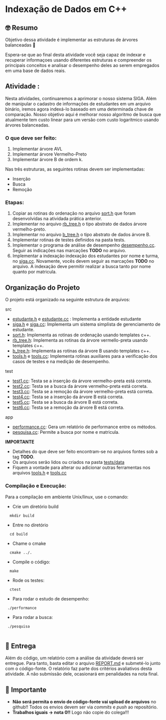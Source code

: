 # Indexação de Dados em C++

## 🤓 Resumo

Objetivo dessa atividade é implementar as estruturas de árvores balanceadas  🚀

Espera-se que ao final desta atividade você seja capaz de indexar e recuperar informaçoes usando diferentes estruturas e compreender os principais conceitos e analisar o desempenho deles ao serem empregados em uma base de dados reais.

## Atividade :

Nesta atividades, continuaremos a aprimorar o nosso sistema SIGA. 
Além de manipular o cadastro de informações de estudantes em um arquivo binário, iremos agora indexá-lo 
baseado em uma determinada chave de comparação. Nosso objetivo aqui é melhorar nosso algoritmo de busca que atualmente
tem custo linear para um versão com custo logaritmico usando árvores balanceadas.
### O que deve ser feito:

1. Implementar árvore AVL
1. Implementar árvore Vermelho-Preto
2. Implementar árvore B de ordem k.

Nas três estruturas, as seguintes rotinas devem ser implementadas:
* Inserção
* Busca
* Remoção

### Etapas:

1. Copiar as rotinas do ordenação no arquivo [sort.h](include/sort.h) que foram desenvolvidas na atividada prática anterior.
2. Implementar no arquivo [rb_tree.h](include/rb_tree.h) o tipo abstrato de dados árvore vermelho-preto.
3. Implementar no arquivo [b_tree.h](include/b_tree.h) o tipo abstrato de dados árvore B.
4. Implementar rotinas de testes definidos na pasta tests. 
5. Implementar o programa de análise de desempenho [desempenho.cc](app/performance.cc). Seguir as indicações nas marcações **TODO** no arquivo.
6. Implementar a indexação indexação dos estudantes por nome e turma, no [siga.cc](src/siga.cc). Novamente, vocês devem seguir as marcações **TODO** no arquivo. A indexação deve permitir realizar a busca tanto por nome quanto por matricula.

## Organização do Projeto 

O projeto está organizado na seguinte estrutura de arquivos:

src
  - [estudante.h](src/estudante.h) e [estudante.cc](src/estudante.cpp) : Implementa a entidade estudante
  - [siga.h](include/siga.h) e [siga.cc](src/siga.cc): Implementa um sistema simplista de gerenciamento de estudante.
  - [sort.h](include/sort.h): Implementa as rotinas de ordenação usando templates c++.
  - [rb_tree.h](include/rb_tree.h): Implementa as rotinas da árvore vermello-preta  usando templates c++.
  - [b_tree.h](include/b_tree.h):  Implementa as rotinas da árvore B  usando templates c++.
  - [tools.h](include/tools.h) e [tools.cc](src/tools.cc):  Implementa rotinas auxiliares para a verificação dos casos de testes e na medição de desempenho.
  
test
  - [test1.cc](tests/test1.cc):  Testa se a inserção da árvore vermelho-preta está correta.
  - [test2.cc](tests/test2.cc):  Testa se a busca da árvore vermelho-preta está correta.
  - [test3.cc](tests/test3.cc):  Testa se a remoção da árvore vermelho-preta está correta.
  - [test4.cc](tests/test4.cc):  Testa se a inserção da árvore B está correta.
  - [test5.cc](tests/test5.cc):  Testa se a busca da árvore B está correta.
  - [test6.cc](tests/test6.cc):  Testa se a remoção da árvore B está correta.

app
  - [performance.cc](app/performance.cc): Gera um relatório de performance entre os métodos.
  - [pesquisa.cc](app/pesquisa.cc): Permite a busca por nome e matricula.

**IMPORTANTE**
 - Detalhes do que deve ser feito encontram-se no arquivos fontes sob a tag **TODO**.
 - Os arquivos serão lidos ou criados na pasta [tests/data](tests/data)
 - Fiquem a vontade para alterar ou adicionar outras ferramentas nos arquivos [tools.h](include/tools.h) e [tools.cc](src/tools.cc)

### Compilação e Execução: 

Para a compilação em ambiente Unix/linux, use o comando:

 - Crie um diretório build
  ```
    mkdir build
  ```
 - Entre no diretório

  ```
    cd build
  ```
  - Chame o cmake
 
  ```
    cmake ../.
  ```
  - Compile o código:
  
  ```
    make 
  ```
  
  - Rode os testes:
   
  ```
    ctest
  ```
  
  - Para rodar o estudo de desempenho:
   ```
    ./performance

  ```
  
  - Para rodar a busca:
   ```
    ./pesquisa
    
  ```

## 📝 Entrega

Além do código, um relatório com a análise da atividade deverá ser entregue. Para tanto, basta editar o arquivo [REPORT.md](REPORT.md) e submeté-lo junto com o código-fonte. O relatório faz parte dos critérios avaliativos desta atividade. A não submissão dele, ocasionará em penalidades na nota final.

## 📝 Importante

- **Não será permita o envio de código-fonte vai upload de arquivos** no github!! Todos os
envios devem ser via *commits* e *push* ao repositório.
- **Trabalhos iguais -> nota 0!!** Logo não copie do colega!!! 





